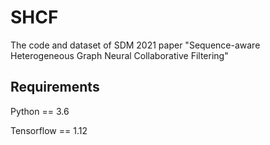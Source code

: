 # SHCF
The code and dataset of SDM 2021 paper "Sequence-aware Heterogeneous Graph Neural Collaborative Filtering"

## Requirements
Python == 3.6

Tensorflow == 1.12
